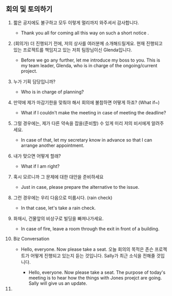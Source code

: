 ## 회의 및 토의하기

1. 짧은 공지에도 불구하고 모두 이렇게 멀리까지 와주셔서 감사합니다.

    - Thank you all for coming all this way on such a short notice .

2. (회의가) 더 진행되기 전에, 저의 상사를 여러분께 소개해드릴게요. 현재 진행되고 있는 프로젝트를 책임지고 있는 저희 팀장님이신 Glenda입니다.

    - Before we go any further, let me introduce my boss to you. This is my team leader, Glenda, who is in charge of the ongoing/current project.

3. 누가 기획 담당입니까?

    - Who is in charge of planning?


4. 만약에 제가 마감기한을 맞춰야 해서 회의에 불참하면 어떻게 하죠? (What if~)

    - What if I couldn't make the meeting in case of meeting the deadline?

5. 그럴 경우에는, 제가 다른 약속을 잡을(준비할) 수 있게 미리 저의 비서에게 알려주세요.

    - In case of that, let my secretary know in advance so that I can arrange another appointment.

6. 내가 맞으면 어떻게 할래?

    - What if I am right?

7. 혹시 모르니까 그 문제에 대한 대안을 준비하세요

    - Just in case, please prepare the alternative to the issue.

8. 그런 경우에는 우리 다음으로 미룹시다. (rain check)

    - In that case, let's take a rain check.

9. 화재시, 건물앞의 비상구로 빌딩을 빠져나가세요.

    - In case of fire, leave a room through the exit in front of a building.

10. Biz Conversation

    - Hello, everyone. Now please take a seat. 오늘 회의의 목적은 존슨 프로젝트가 어떻게 진행되고 있는지 듣는 것입니다. Sally가 최근 소식을 전해줄 것입니다.

        - Hello, everyone. Now please take a seat. The purpose of today's meeting is to hear how the things with Jones proejct are going. Sally will give us an update.

11. 